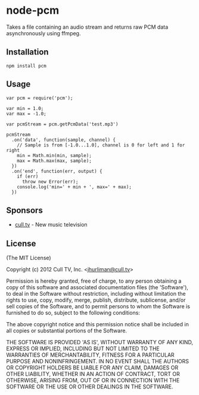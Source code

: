 # node-pcm #

Takes a file containing an audio stream and returns raw PCM data asynchronously
using ffmpeg.

## Installation ##

    npm install pcm

## Usage ##

    var pcm = require('pcm');
    
    var min = 1.0;
    var max = -1.0;
    
    var pcmStream = pcm.getPcmData('test.mp3')
    
    pcmStream
      .on('data', function(sample, channel) {
        // Sample is from [-1.0...1.0], channel is 0 for left and 1 for right
        min = Math.min(min, sample);
        max = Math.max(max, sample);
      })
      .on('end', function(err, output) {
        if (err)
          throw new Error(err);
        console.log('min=' + min + ', max=' + max);
      })

## Sponsors ##

* [cull.tv](http://cull.tv/) - New music television

## License ##

(The MIT License)

Copyright (c) 2012 Cull TV, Inc. &lt;jhurliman@cull.tv&gt;

Permission is hereby granted, free of charge, to any person obtaining
a copy of this software and associated documentation files (the
'Software'), to deal in the Software without restriction, including
without limitation the rights to use, copy, modify, merge, publish,
distribute, sublicense, and/or sell copies of the Software, and to
permit persons to whom the Software is furnished to do so, subject to
the following conditions:

The above copyright notice and this permission notice shall be
included in all copies or substantial portions of the Software.

THE SOFTWARE IS PROVIDED 'AS IS', WITHOUT WARRANTY OF ANY KIND,
EXPRESS OR IMPLIED, INCLUDING BUT NOT LIMITED TO THE WARRANTIES OF
MERCHANTABILITY, FITNESS FOR A PARTICULAR PURPOSE AND NONINFRINGEMENT.
IN NO EVENT SHALL THE AUTHORS OR COPYRIGHT HOLDERS BE LIABLE FOR ANY
CLAIM, DAMAGES OR OTHER LIABILITY, WHETHER IN AN ACTION OF CONTRACT,
TORT OR OTHERWISE, ARISING FROM, OUT OF OR IN CONNECTION WITH THE
SOFTWARE OR THE USE OR OTHER DEALINGS IN THE SOFTWARE.
